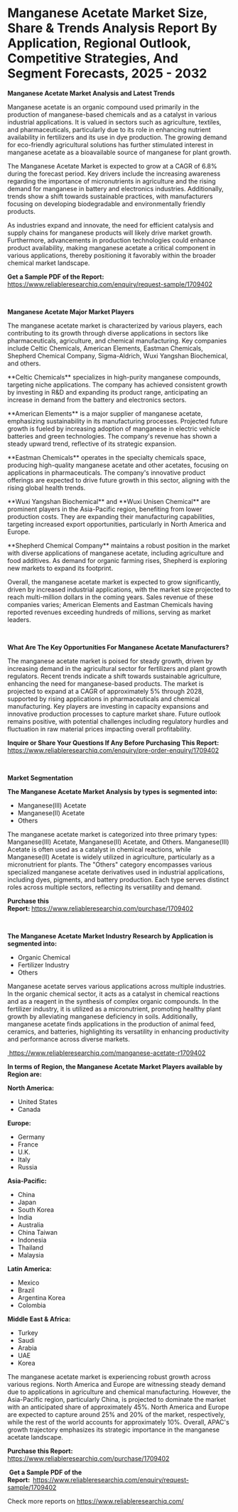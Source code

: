 <p><h1>Manganese Acetate Market Size, Share & Trends Analysis Report By Application, Regional Outlook, Competitive Strategies, And Segment Forecasts, 2025 - 2032</h1></p><p><strong>Manganese Acetate Market Analysis and Latest Trends</strong></p>
<p><p>Manganese acetate is an organic compound used primarily in the production of manganese-based chemicals and as a catalyst in various industrial applications. It is valued in sectors such as agriculture, textiles, and pharmaceuticals, particularly due to its role in enhancing nutrient availability in fertilizers and its use in dye production. The growing demand for eco-friendly agricultural solutions has further stimulated interest in manganese acetate as a bioavailable source of manganese for plant growth.</p><p>The Manganese Acetate Market is expected to grow at a CAGR of 6.8% during the forecast period. Key drivers include the increasing awareness regarding the importance of micronutrients in agriculture and the rising demand for manganese in battery and electronics industries. Additionally, trends show a shift towards sustainable practices, with manufacturers focusing on developing biodegradable and environmentally friendly products.</p><p>As industries expand and innovate, the need for efficient catalysis and supply chains for manganese products will likely drive market growth. Furthermore, advancements in production technologies could enhance product availability, making manganese acetate a critical component in various applications, thereby positioning it favorably within the broader chemical market landscape.</p></p>
<p><strong>Get a Sample PDF of the Report:&nbsp;</strong> <a href="https://www.reliableresearchiq.com/enquiry/request-sample/1709402?utm_campaign=2449&utm_medium=2&utm_source=Github&utm_content=ia&utm_term=01042025&utm_id=manganese-acetate">https://www.reliableresearchiq.com/enquiry/request-sample/1709402</a></p>
<p>&nbsp;</p>
<p><strong>Manganese Acetate Major Market Players</strong></p>
<p><p>The manganese acetate market is characterized by various players, each contributing to its growth through diverse applications in sectors like pharmaceuticals, agriculture, and chemical manufacturing. Key companies include Celtic Chemicals, American Elements, Eastman Chemicals, Shepherd Chemical Company, Sigma-Aldrich, Wuxi Yangshan Biochemical, and others.</p><p>**Celtic Chemicals** specializes in high-purity manganese compounds, targeting niche applications. The company has achieved consistent growth by investing in R&D and expanding its product range, anticipating an increase in demand from the battery and electronics sectors.</p><p>**American Elements** is a major supplier of manganese acetate, emphasizing sustainability in its manufacturing processes. Projected future growth is fueled by increasing adoption of manganese in electric vehicle batteries and green technologies. The company's revenue has shown a steady upward trend, reflective of its strategic expansion.</p><p>**Eastman Chemicals** operates in the specialty chemicals space, producing high-quality manganese acetate and other acetates, focusing on applications in pharmaceuticals. The company's innovative product offerings are expected to drive future growth in this sector, aligning with the rising global health trends.</p><p>**Wuxi Yangshan Biochemical** and **Wuxi Unisen Chemical** are prominent players in the Asia-Pacific region, benefiting from lower production costs. They are expanding their manufacturing capabilities, targeting increased export opportunities, particularly in North America and Europe.</p><p>**Shepherd Chemical Company** maintains a robust position in the market with diverse applications of manganese acetate, including agriculture and food additives. As demand for organic farming rises, Shepherd is exploring new markets to expand its footprint.</p><p>Overall, the manganese acetate market is expected to grow significantly, driven by increased industrial applications, with the market size projected to reach multi-million dollars in the coming years. Sales revenue of these companies varies; American Elements and Eastman Chemicals having reported revenues exceeding hundreds of millions, serving as market leaders.</p></p>
<p>&nbsp;</p>
<p><strong>What Are The Key Opportunities For Manganese Acetate Manufacturers?</strong></p>
<p><p>The manganese acetate market is poised for steady growth, driven by increasing demand in the agricultural sector for fertilizers and plant growth regulators. Recent trends indicate a shift towards sustainable agriculture, enhancing the need for manganese-based products. The market is projected to expand at a CAGR of approximately 5% through 2028, supported by rising applications in pharmaceuticals and chemical manufacturing. Key players are investing in capacity expansions and innovative production processes to capture market share. Future outlook remains positive, with potential challenges including regulatory hurdles and fluctuation in raw material prices impacting overall profitability.</p></p>
<p><strong>Inquire or Share Your Questions If Any Before Purchasing This Report:</strong> <a href="https://www.reliableresearchiq.com/enquiry/pre-order-enquiry/1709402?utm_campaign=2449&utm_medium=2&utm_source=Github&utm_content=ia&utm_term=01042025&utm_id=manganese-acetate">https://www.reliableresearchiq.com/enquiry/pre-order-enquiry/1709402</a></p>
<p>&nbsp;</p>
<p><strong>Market Segmentation</strong></p>
<p><strong>The Manganese Acetate Market Analysis by types is segmented into:</strong></p>
<p><ul><li>Manganese(III) Acetate</li><li>Manganese(II) Acetate</li><li>Others</li></ul></p>
<p><p>The manganese acetate market is categorized into three primary types: Manganese(III) Acetate, Manganese(II) Acetate, and Others. Manganese(III) Acetate is often used as a catalyst in chemical reactions, while Manganese(II) Acetate is widely utilized in agriculture, particularly as a micronutrient for plants. The "Others" category encompasses various specialized manganese acetate derivatives used in industrial applications, including dyes, pigments, and battery production. Each type serves distinct roles across multiple sectors, reflecting its versatility and demand.</p></p>
<p><strong>Purchase this Report:&nbsp;</strong><a href="https://www.reliableresearchiq.com/purchase/1709402?utm_campaign=2449&utm_medium=2&utm_source=Github&utm_content=ia&utm_term=01042025&utm_id=manganese-acetate">https://www.reliableresearchiq.com/purchase/1709402</a></p>
<p>&nbsp;</p>
<p><strong>The Manganese Acetate Market Industry Research by Application is segmented into:</strong></p>
<p><ul><li>Organic Chemical</li><li>Fertilizer Industry</li><li>Others</li></ul></p>
<p><p>Manganese acetate serves various applications across multiple industries. In the organic chemical sector, it acts as a catalyst in chemical reactions and as a reagent in the synthesis of complex organic compounds. In the fertilizer industry, it is utilized as a micronutrient, promoting healthy plant growth by alleviating manganese deficiency in soils. Additionally, manganese acetate finds applications in the production of animal feed, ceramics, and batteries, highlighting its versatility in enhancing productivity and performance across diverse markets.</p></p>
<p><a href="https://www.reliableresearchiq.com/manganese-acetate-r1709402?utm_campaign=2449&utm_medium=2&utm_source=Github&utm_content=ia&utm_term=01042025&utm_id=manganese-acetate">&nbsp;https://www.reliableresearchiq.com/manganese-acetate-r1709402</a></p>
<p><strong>In terms of Region, the Manganese Acetate Market Players available by Region are:</strong></p>
<p>
    <p> <strong> North America: </strong>
        <ul>
            <li>United States</li>
            <li>Canada</li>
        </ul>
        </p> 
    <p> <strong> Europe: </strong>
        <ul>
            <li>Germany</li>
            <li>France</li>
            <li>U.K.</li>
            <li>Italy</li>
            <li>Russia</li>
        </ul>
        </p> 
    <p> <strong> Asia-Pacific: </strong>
        <ul>
            <li>China</li>
            <li>Japan</li>
            <li>South Korea</li>
            <li>India</li>
            <li>Australia</li>
            <li>China Taiwan</li>
            <li>Indonesia</li>
            <li>Thailand</li>
            <li>Malaysia</li>
        </ul>
        </p> 
    <p> <strong> Latin America: </strong>
        <ul>
            <li>Mexico</li>
            <li>Brazil</li>
            <li>Argentina Korea</li>
            <li>Colombia</li>
        </ul>
        </p> 
    <p> <strong> Middle East & Africa: </strong>
        <ul>
            <li>Turkey</li>
            <li>Saudi</li>
            <li>Arabia</li>
            <li>UAE</li>
            <li>Korea</li>
        </ul>
    </p>
    </p>
<p><p>The manganese acetate market is experiencing robust growth across various regions. North America and Europe are witnessing steady demand due to applications in agriculture and chemical manufacturing. However, the Asia-Pacific region, particularly China, is projected to dominate the market with an anticipated share of approximately 45%. North America and Europe are expected to capture around 25% and 20% of the market, respectively, while the rest of the world accounts for approximately 10%. Overall, APAC's growth trajectory emphasizes its strategic importance in the manganese acetate landscape.</p></p>
<p><strong>Purchase this Report: </strong><a href="https://www.reliableresearchiq.com/purchase/1709402?utm_campaign=2449&utm_medium=2&utm_source=Github&utm_content=ia&utm_term=01042025&utm_id=manganese-acetate">https://www.reliableresearchiq.com/purchase/1709402</a></p>
<p>&nbsp;<strong>Get a Sample PDF of the Report:&nbsp;&nbsp;</strong><a href="https://www.reliableresearchiq.com/enquiry/request-sample/1709402?utm_campaign=2449&utm_medium=2&utm_source=Github&utm_content=ia&utm_term=01042025&utm_id=manganese-acetate">https://www.reliableresearchiq.com/enquiry/request-sample/1709402</a></p>
<p><strong></strong></p>
<p>Check more reports on <a href="https://www.reliableresearchiq.com/?utm_campaign=2449&utm_medium=2&utm_source=Github&utm_content=ia&utm_term=01042025&utm_id=manganese-acetate">https://www.reliableresearchiq.com/</a></p>